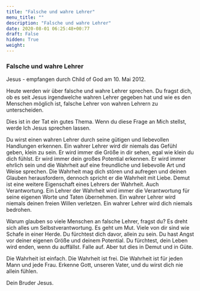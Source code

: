 ```yaml
---
title: "Falsche und wahre Lehrer"
menu_title: ""
description: "Falsche und wahre Lehrer"
date: 2020-08-01 06:25:48+00:77
draft: False
hidden: True
weight:
---
```

### Falsche und wahre Lehrer

Jesus - empfangen durch Child of God am 10. Mai 2012.

Heute werden wir über falsche und wahre Lehrer sprechen. Du fragst dich, ob es seit Jesus irgendwelche wahren Lehrer gegeben hat und wie es den Menschen möglich ist, falsche Lehrer von wahren Lehrern zu unterscheiden.

Dies ist in der Tat ein gutes Thema. Wenn du diese Frage an Mich stellst, werde Ich Jesus sprechen lassen.

Du wirst einen wahren Lehrer durch seine gütigen und liebevollen Handlungen erkennen. Ein wahrer Lehrer wird dir niemals das Gefühl geben, klein zu sein. Er wird immer die Größe in dir sehen, egal wie klein du dich fühlst. Er wird immer dein großes Potential erkennen. Er wird immer ehrlich sein und die Wahrheit auf eine freundliche und liebevolle Art und Weise sprechen. Die Wahrheit mag dich stören und aufregen und deinen Glauben herausfordern, dennoch spricht er die Wahrheit mit Liebe. Demut ist eine weitere Eigenschaft eines Lehrers der Wahrheit. Auch Verantwortung. Ein Lehrer der Wahrheit wird immer die Verantwortung für seine eigenen Worte und Taten übernehmen. Ein wahrer Lehrer wird niemals deinen freien Willen verletzen. Ein wahrer Lehrer wird dich niemals bedrohen.

Warum glauben so viele Menschen an falsche Lehrer, fragst du? Es dreht sich alles um Selbstverantwortung. Es geht um Mut. Viele von dir sind wie Schafe in einer Herde. Du fürchtest dich davor, allein zu sein. Du hast Angst vor deiner eigenen Größe und deinem Potential. Du fürchtest, dein Leben wird enden, wenn du auffällst. Falle auf. Aber tut dies in Demut und in Güte.

Die Wahrheit ist einfach. Die Wahrheit ist frei. Die Wahrheit ist für jeden Mann und jede Frau. Erkenne Gott, unseren Vater, und du wirst dich nie allein fühlen.

Dein Bruder Jesus.
